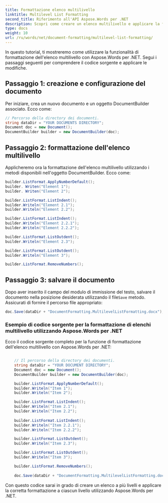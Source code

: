 ```yaml
---
title: Formattazione elenco multilivello
linktitle: Multilevel List Formatting
second_title: Riferimento all'API Aspose.Words per .NET
description: Scopri come creare un elenco multilivello e applicare la formattazione personalizzata con Aspose.Words per .NET.
type: docs
weight: 10
url: /ru/words/net/document-formatting/multilevel-list-formatting/
---
```


In questo tutorial, ti mostreremo come utilizzare la funzionalità di formattazione dell'elenco multilivello con Aspose.Words per .NET. Segui i passaggi seguenti per comprendere il codice sorgente e applicare le modifiche.

## Passaggio 1: creazione e configurazione del documento

Per iniziare, crea un nuovo documento e un oggetto DocumentBuilder associato. Ecco come:

```csharp
// Percorso della directory dei documenti.
string dataDir = "YOUR DOCUMENTS DIRECTORY";
Document doc = new Document();
DocumentBuilder builder = new DocumentBuilder(doc);
```

## Passaggio 2: formattazione dell'elenco multilivello

Applicheremo ora la formattazione dell'elenco multilivello utilizzando i metodi disponibili nell'oggetto DocumentBuilder. Ecco come:

```csharp
builder.ListFormat.ApplyNumberDefault();
builder. Writen("Element 1");
builder. Writen("Element 2");

builder.ListFormat.ListIndent();
builder.Writeln("Element 2.1");
builder.Writeln("Element 2.2");

builder.ListFormat.ListIndent();
builder.Writeln("Element 2.2.1");
builder.Writeln("Element 2.2.2");

builder.ListFormat.ListOutdent();
builder.Writeln("Element 2.3");

builder.ListFormat.ListOutdent();
builder.Writeln("Element 3");

builder.ListFormat.RemoveNumbers();
```

## Passaggio 3: salvare il documento

 Dopo aver inserito il campo del modulo di immissione del testo, salvare il documento nella posizione desiderata utilizzando il file`Save` metodo. Assicurati di fornire il percorso file appropriato:

```csharp
doc.Save(dataDir + "DocumentFormatting.MultilevelListFormatting.docx");
```

### Esempio di codice sorgente per la formattazione di elenchi multilivello utilizzando Aspose.Words per .NET

Ecco il codice sorgente completo per la funzione di formattazione dell'elenco multilivello con Aspose.Words per .NET:


```csharp

	// Il percorso della directory dei documenti.
	string dataDir = "YOUR DOCUMENT DIRECTORY";
	Document doc = new Document();
	DocumentBuilder builder = new DocumentBuilder(doc);

	builder.ListFormat.ApplyNumberDefault();
	builder.Writeln("Item 1");
	builder.Writeln("Item 2");

	builder.ListFormat.ListIndent();
	builder.Writeln("Item 2.1");
	builder.Writeln("Item 2.2");
	
	builder.ListFormat.ListIndent();
	builder.Writeln("Item 2.2.1");
	builder.Writeln("Item 2.2.2");

	builder.ListFormat.ListOutdent();
	builder.Writeln("Item 2.3");

	builder.ListFormat.ListOutdent();
	builder.Writeln("Item 3");

	builder.ListFormat.RemoveNumbers();
	
	doc.Save(dataDir + "DocumentFormatting.MultilevelListFormatting.docx");

```

Con questo codice sarai in grado di creare un elenco a più livelli e applicare la corretta formattazione a ciascun livello utilizzando Aspose.Words per .NET.